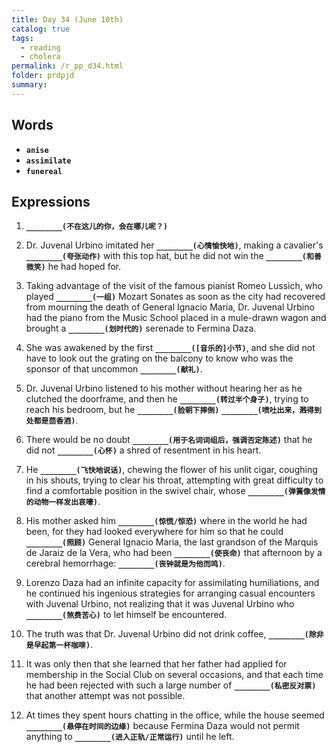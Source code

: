 ```yaml
---
title: Day 34 (June 10th)
catalog: true
tags: 
  - reading
  - cholera
permalink: /r_pp_d34.html
folder: prdpjd
summary: 
---
```


## Words

-   <b data-toggle="tooltip" data-original-title="{{site.data.glossary.anise}}">`anise`</b>
-   <b data-toggle="tooltip" data-original-title="{{site.data.glossary.assimilate}}">`assimilate`</b>
-   <b data-toggle="tooltip" data-original-title="{{site.data.glossary.funereal}}">`funereal`</b>



## Expressions

1.  <b data-toggle="tooltip" data-original-title="{{site.data.answers.34_a}}">`________(不在这儿的你，会在哪儿呢？)`</b>

2.  Dr. Juvenal Urbino imitated her <b data-toggle="tooltip" data-original-title="{{site.data.answers.34_b}}">`________(心情愉快地)`</b>, making a cavalier's <b data-toggle="tooltip" data-original-title="{{site.data.answers.34_b2}}">`________(夸张动作)`</b> with this top hat, but he did not win the <b data-toggle="tooltip" data-original-title="{{site.data.answers.34_b3}}">`________(和善微笑)`</b> he had hoped for.

3.  Taking advantage of the visit of the famous pianist Romeo Lussich, who played <b data-toggle="tooltip" data-original-title="{{site.data.answers.34_c}}">`________(一组)`</b> Mozart Sonates as soon as the city had recovered from mourning the death of General Ignacio Maria, Dr. Juvenal Urbino had the piano from the Music School placed in a mule-drawn wagon and brought a <b data-toggle="tooltip" data-original-title="{{site.data.answers.34_c2}}">`________(划时代的)`</b> serenade to Fermina Daza.

4.  She was awakened by the first <b data-toggle="tooltip" data-original-title="{{site.data.answers.34_d}}">`________([音乐的]小节)`</b>, and she did not have to look out the grating on the balcony to know who was the sponsor of that uncommon <b data-toggle="tooltip" data-original-title="{{site.data.answers.34_d2}}">`________(献礼)`</b>.

5.  Dr. Juvenal Urbino listened to his mother without hearing her as he clutched the doorframe, and then he <b data-toggle="tooltip" data-original-title="{{site.data.answers.34_e}}">`________(转过半个身子)`</b>, trying to reach his bedroom, but he <b data-toggle="tooltip" data-original-title="{{site.data.answers.34_e2}}">`________(脸朝下摔倒)`</b> <b data-toggle="tooltip" data-original-title="{{site.data.answers.34_e3}}">`________(喷吐出来，溅得到处都是茴香酒)`</b>.

6.  There would be no doubt <b data-toggle="tooltip" data-original-title="{{site.data.answers.34_f}}">`________(用于名词词组后，强调否定陈述)`</b> that he did not <b data-toggle="tooltip" data-original-title="{{site.data.answers.34_f2}}">`________(心怀)`</b> a shred of resentment in his heart.

7.  He <b data-toggle="tooltip" data-original-title="{{site.data.answers.34_g}}">`________(飞快地说话)`</b>, chewing the flower of his unlit cigar, coughing in his shouts, trying to clear his throat, attempting with great difficulty to find a comfortable position in the swivel chair, whose <b data-toggle="tooltip" data-original-title="{{site.data.answers.34_g2}}">`________(弹簧像发情的动物一样发出哀嚎)`</b>.

8.  His mother asked him <b data-toggle="tooltip" data-original-title="{{site.data.answers.34_h}}">`________(惊慌/惊恐)`</b> where in the world he had been, for they had looked everywhere for him so that he could <b data-toggle="tooltip" data-original-title="{{site.data.answers.34_h2}}">`________(照顾)`</b> General Ignacio Maria, the last grandson of the Marquis de Jaraiz de la Vera, who had been <b data-toggle="tooltip" data-original-title="{{site.data.answers.34_h3}}">`________(使丧命)`</b>  that afternoon by a cerebral hemorrhage: <b data-toggle="tooltip" data-original-title="{{site.data.answers.34_h4}}">`________(丧钟就是为他而鸣)`</b>.

9.  Lorenzo Daza had an infinite capacity for assimilating humiliations, and he continued his ingenious strategies for arranging casual encounters with Juvenal Urbino, not realizing that it was Juvenal Urbino who <b data-toggle="tooltip" data-original-title="{{site.data.answers.34_i}}">`________(煞费苦心)`</b> to let himself be encountered.

10. The truth was that Dr. Juvenal Urbino did not drink coffee, <b data-toggle="tooltip" data-original-title="{{site.data.answers.34_j}}">`________(除非是早起第一杯咖啡)`</b>.

11. It was only then that she learned that her father had applied for membership in the Social Club on several occasions, and that each time he had been rejected with such a large number of <b data-toggle="tooltip" data-original-title="{{site.data.answers.34_k}}">`________(私密反对票)`</b> that another attempt was not possible.

12. At times they spent hours chatting in the office, while the house seemed <b data-toggle="tooltip" data-original-title="{{site.data.answers.34_l}}">`________(悬停在时间的边缘)`</b> because Fermina Daza would not permit anything to <b data-toggle="tooltip" data-original-title="{{site.data.answers.34_l2}}">`________(进入正轨/正常运行)`</b> until he left.